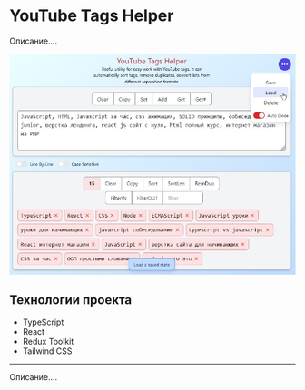 # YouTube Tags Helper

Описание....

![preview](docs/assets/preview.jpg)


## Технологии проекта

- TypeScript
- React
- Redux Toolkit
- Tailwind CSS

---

Описание....
